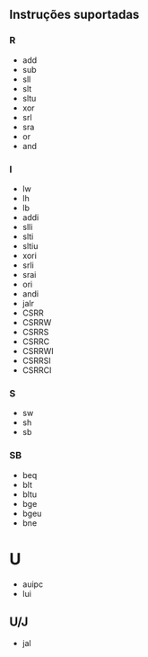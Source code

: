 ## Instruções suportadas

### R

- add
- sub
- sll
- slt
- sltu
- xor
- srl
- sra
- or
- and

### I

- lw
- lh
- lb
- addi
- slli
- slti
- sltiu
- xori
- srli
- srai
- ori
- andi
- jalr
- CSRR
- CSRRW
- CSRRS
- CSRRC
- CSRRWI
- CSRRSI
- CSRRCI

### S

- sw
- sh
- sb

### SB

- beq
- blt
- bltu
- bge
- bgeu
- bne

# U

- auipc
- lui

## U/J

- jal
